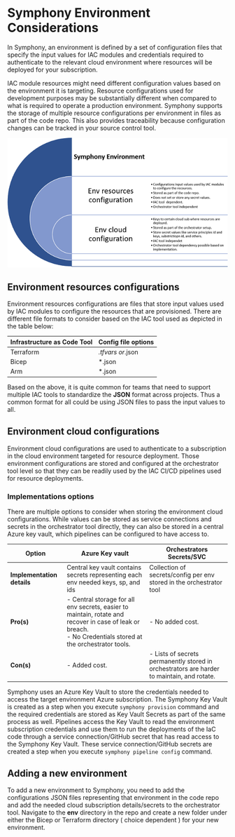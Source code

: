 # Symphony Environment Considerations

In Symphony, an environment is defined by a set of configuration files that specify the input values for IAC modules and credentials required to authenticate to the relevant cloud environment where resources will be deployed for your subscription.

IAC module resources might need different configuration values based on the environment it is targeting. Resource configurations used for development purposes may be substantially different when compared to what is required to operate a production environment. Symphony supports the storage of multiple resource configurations per environment in files as part of the code repo. This also provides traceability because configuration changes can be tracked in your source control tool.

![Workflow steps](./images/environment.PNG)

## Environment resources configurations

Environment resources configurations are files that store input values used by IAC modules to configure the resources that are provisioned. There are different file formats to consider based on the IAC tool used as depicted in the table below:

| **Infrastructure as Code Tool** | **Config file options** |
|---------------------------------|-------------------------|
| Terraform                       | *.tfvars or*.json       |
| Bicep                           | *.json                  |
| Arm                             | *.json                  |

Based on the above, it is quite common for teams that need to support multiple IAC tools to standardize the **JSON** format across projects. Thus a common format for all could be using JSON files to pass the input values to all.

## Environment cloud configurations

Environment cloud configurations are used to authenticate to a subscription in the cloud environment targeted for resource deployment. Those environment configurations are stored and configured at the orchestrator tool level so that they can be readily used by the IAC CI/CD pipelines used for resource deployments.

### Implementations options

There are multiple options to consider when storing the environment cloud configurations. While values can be stored as service connections and secrets in the orchestrator tool directly, they can also be stored in a central Azure key vault, which pipelines can be configured to have access to.

| **Option**                 | **Azure Key vault**                                                                                                                                              | **Orchestrators Secrets/SVC**                                                              |
|----------------------------|------------------------------------------------------------------------------------------------------------------------------------------------------------------|--------------------------------------------------------------------------------------------|
| **Implementation details** | Central key vault contains secrets representing each env needed keys, sp, and ids                                                                                | Collection of secrets/config per env stored in the orchestrator tool                       |
| **Pro(s)**                 | - Central storage for all env secrets, easier to maintain, rotate and recover in case of leak or breach.<br />- No Credentials stored at the orchestrator tools. | - No added cost.                                                                           |
| **Con(s)**                 | - Added cost.                                                                                                                                                    | - Lists of secrets permanently stored in orchestrators are harder to maintain, and rotate. |

Symphony uses an Azure Key Vault to store the credentials needed to access the target environment Azure subscription. The Symphony Key Vault is created as a step when you execute `symphony provision` command and the required credentials are stored as Key Vault Secrets as part of the same process as well. Pipelines access the Key Vault to read the environment subscription credentials and use them to run the deployments of the IaC code through a service connection/GitHub secret that has read access to the Symphony Key Vault. These service connection/GitHub secrets are created a step when you execute `symphony pipeline config` command.

## Adding a new environment

To add a new environment to Symphony, you need to add the configurations JSON files representing that environment in the code repo and add the needed cloud subscription details/secrets to the orchestrator tool. Navigate to the **env** directory in the repo and create a new folder under either the Bicep or Terraform directory ( choice dependent ) for your new environment.
